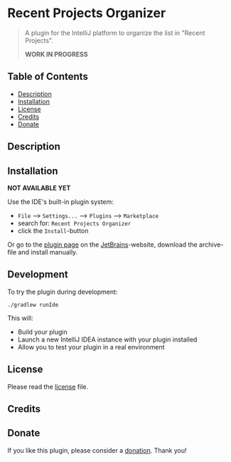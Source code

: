 # Recent Projects Organizer

> A plugin for the IntelliJ platform to organize the list in "Recent Projects".
> 
> **WORK IN PROGRESS**

## Table of Contents

* [Description](#description)
* [Installation](#installation)
* [License](#license)
* [Credits](#credits)
* [Donate](#donate)

## Description


## Installation

**NOT AVAILABLE YET**

Use the IDE's built-in plugin system:

* `File` --> `Settings...` --> `Plugins` --> `Marketplace`
* search for: `Recent Projects Organizer`
* click the `Install`-button

Or go to the [plugin page]() on the [JetBrains](https://www.jetbrains.com)-website, download the archive-file and install manually.

## Development

To try the plugin during development:

```
./gradlew runIde
```

This will:

* Build your plugin
* Launch a new IntelliJ IDEA instance with your plugin installed
* Allow you to test your plugin in a real environment


## License

Please read the [license](LICENSE) file.

## Credits



## Donate

If you like this plugin, please consider a [donation](https://buymeacoffee.com/frankdelporte). Thank you!
